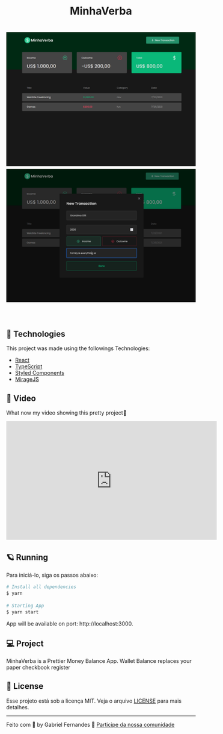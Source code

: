 <h1 align="center">
  MinhaVerba
</h1>
<h1 align="center">
    <img alt="MinhaVerba" src=".github/home.png" />
    <img alt="MinhaVerba" src=".github/modal.png" />
</h1>

<br>

## 🧪 Technologies

This project was made using the followings Technologies:
- [React](https://reactjs.org)
- [TypeScript](https://www.typescriptlang.org/)
- [Styled Components](https://styled-components.com/)
- [MirageJS](https://miragejs.com/)

## 🎥 Video

What now my video showing this pretty project🧡
<iframe width="560" height="315" src="https://www.youtube.com/embed/vZYb-EnAX6s" title="YouTube video player" frameborder="0" allow="accelerometer; autoplay; clipboard-write; encrypted-media; gyroscope; picture-in-picture" ></iframe>

## 🪐 Running
Para iniciá-lo, siga os passos abaixo:
```bash
# Install all dependencies
$ yarn

# Starting App
$ yarn start
```
App will be available on port: http://localhost:3000.


## 💻 Project

MinhaVerba is a Prettier Money Balance App. Wallet Balance replaces your paper checkbook register 

## 📝 License

Esse projeto está sob a licença MIT. Veja o arquivo [LICENSE](LICENSE.md) para mais detalhes.

---

Feito com 💜 by Gabriel Fernandes 👋 [Participe da nossa comunidade](https://ahub.tech/discord)